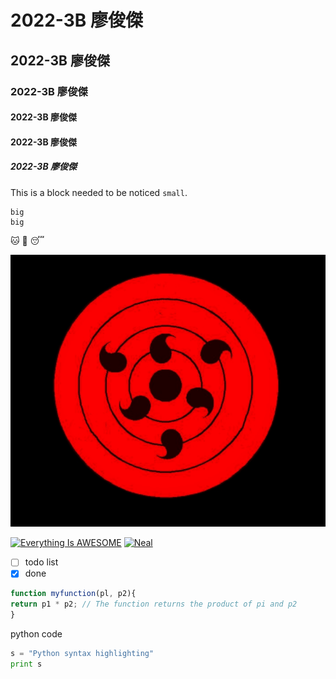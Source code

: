 # 2022-3B 廖俊傑
## 2022-3B 廖俊傑
### 2022-3B 廖俊傑
#### 2022-3B 廖俊傑
#### 2022-3B 廖俊傑
##### 2022-3B 廖俊傑

This is a block needed to be noticed `small`. 

```
big
big
```

🐱 💋 😴

![EYES](777.jpg "https://www.newton.com.tw/wiki/%E7%B4%85%E5%8B%BE%E7%8E%89%E8%BC%AA%E8%BF%B4%E7%9C%BC")

[![Everything Is AWESOME](https://img.youtube.com/vi/StTqXEQ2l-Y/0.jpg)](https://www.youtube.com/watch?v=StTqXEQ2l-Y "Everything Is AWESOME")
[![Neal](https://img.youtube.com/vi/jyW1PyEZIuI&t=355s&ab_channel=%E7%88%86%E5%93%A5Neal/0.jpg)](https://www.youtube.com/watch?v=jyW1PyEZIuI&t=355s&ab_channel=%E7%88%86%E5%93%A5Neal "Everything Is AWESOME")

- [ ] todo list
- [x] done

```javascript
function myfunction(pl, p2){
return p1 * p2; // The function returns the product of pi and p2
}
```

python code
```python
s = "Python syntax highlighting"
print s
```
